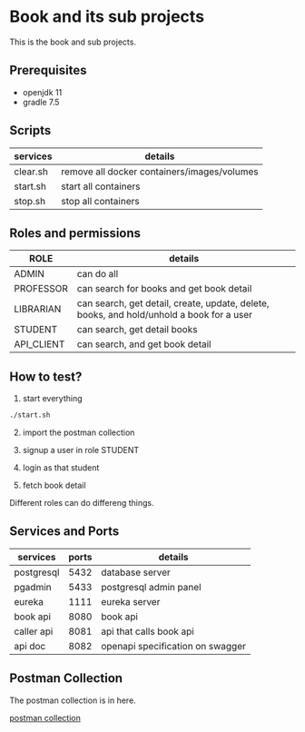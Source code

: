 # Book and its sub projects

This is the book and sub projects.

## Prerequisites

- openjdk 11
- gradle 7.5

## Scripts

|  services     |   details                      |
|---------------|-----------------------------------------------------|
|   clear.sh    |   remove all docker containers/images/volumes       |
|   start.sh    |   start all containers                              |
|   stop.sh     |   stop all containers                               |

## Roles and permissions

|  ROLE         |   details                      |
|---------------|----------------------------------------------------------------------------------------------|
|   ADMIN       |   can do all                                                                                 |
|   PROFESSOR   |   can search for books and get book detail                                                   |
|   LIBRARIAN   |   can search, get detail, create, update, delete, books, and hold/unhold a book for a user   |
|   STUDENT     |   can search, get detail books                                                               |
|   API_CLIENT  |   can search, and get book detail                                                            |

## How to test?

1. start everything

```bash
./start.sh
```

2. import the postman collection

3. signup a user in role STUDENT

4. login as that student

5. fetch book detail

Different roles can do differeng things.

## Services and Ports

|  services     |  ports  |         details                      |
|---------------|---------|--------------------------------------|
|   postgresql  |   5432  |   database server                    |
|   pgadmin     |   5433  |   postgresql admin panel             |
|   eureka      |   1111  |   eureka server                      |
|   book api    |   8080  |   book api                           |
|   caller api  |   8081  |   api that calls book api            |
|   api doc     |   8082  |   openapi specification on swagger   |


## Postman Collection

The postman collection is in here.

[postman collection](./postman/book_api.postman_collection.json)